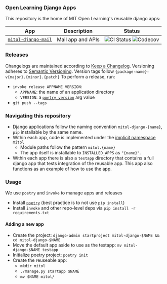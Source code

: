 ### Open Learning Django Apps

This repository is the home of MIT Open Learning's reusable django apps:

| App | Description | Status |
| --- | --- | --- |
| [`mitol-django-mail`](mitol-django-mail/) | Mail app and APIs | ![CI Status](https://img.shields.io/github/workflow/status/mitodl/ol-django/ci) ![Codecov](https://img.shields.io/codecov/c/github/mitodl/ol-django?flag=mitol_django_mail) |

### Releases

Changelogs are maintained according to [Keep a Changelog](https://keepachangelog.com/en/1.0.0/).
Versioning adheres to [Semantic Versioning](https://semver.org/spec/v2.0.0.html).
Version tags follow `{package-name}-v{major}.{minor}.{patch}`
To perform a release, run:
- `invoke release APPNAME VERSION`:
  - `APPNAME`: the name of an application directory
  - `VERSION`: a [`poetry version`](https://python-poetry.org/docs/cli/#version) arg value
- `git push --tags`

### Navigating this repository

- Django applications follow the naming convention `mitol-django-{name}`, `pip` installable by the same name.
- Within each app, code is implemented under the [implicit namespace](https://www.python.org/dev/peps/pep-0420/) `mitol`
  - Module paths follow the pattern `mitol.{name}`
  - The app itself is installable to `INSTALLED_APPS` as `"{name}"`.
- Within each app there is also a `testapp` directory that contains a full django app that tests integration of the reusable app. This app also functions as an example of how to use the app.

### Usage

We use `poetry` and `invoke` to manage apps and releases

- Install [`poetry`](https://python-poetry.org/docs/#installation) (best practice is to not use `pip install`)
- Install `invoke` and other repo-level deps via `pip install -r requirements.txt`


#### Adding a new app

- Create the project: `django-admin startproject mitol-django-$NAME && cd mitol-django-$NAME`
- Move the default app aside to use as the testapp: `mv mitol-django-$NAME testapp`
- Initialize poetry project: `poetry init`
- Create the reuseable app:
  - `mkdir mitol`
  - `./manage.py startapp $NAME`
  - `mv $NAME mitol/`
